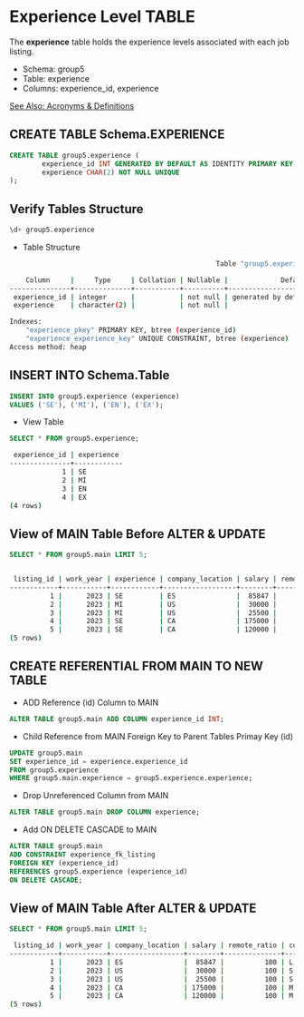 # Experience Level TABLE

The **experience** table holds the experience levels associated with each job listing.

- Schema: group5
- Table: experience
- Columns: experience_id, experience

[See Also: Acronyms & Definitions](../definitions/TABLE_OF_DEFINITIONS.md)

## CREATE TABLE Schema.EXPERIENCE

```sql
CREATE TABLE group5.experience (
		experience_id INT GENERATED BY DEFAULT AS IDENTITY PRIMARY KEY,
		experience CHAR(2) NOT NULL UNIQUE
);
```

## Verify Tables Structure

```sql
\d+ group5.experience
```

- Table Structure

```bash
                                                   Table "group5.experience"

    Column     |     Type     | Collation | Nullable |             Default              | Storage  | Stats target | Description
---------------+--------------+-----------+----------+----------------------------------+----------+--------------+-------------
 experience_id | integer      |           | not null | generated by default as identity | plain    |              |
 experience    | character(2) |           | not null |                                  | extended |              |

Indexes:
    "experience_pkey" PRIMARY KEY, btree (experience_id)
    "experience_experience_key" UNIQUE CONSTRAINT, btree (experience)
Access method: heap
```

## INSERT INTO Schema.Table

```sql
INSERT INTO group5.experience (experience)
VALUES ('SE'), ('MI'), ('EN'), ('EX');
```

- View Table

```sql
SELECT * FROM group5.experience;
```

```bash
 experience_id | experience
---------------+------------
             1 | SE
             2 | MI
             3 | EN
             4 | EX
(4 rows)
```

## View of MAIN Table Before ALTER & UPDATE

```sql
SELECT * FROM group5.main LIMIT 5;
```

```bash

 listing_id | work_year | experience | company_location | salary | remote_ratio | company_size | employee_residence |        job_title         | employment_type
------------+-----------+------------+------------------+--------+--------------+--------------+--------------------+--------------------------+-----------------
          1 |      2023 | SE         | ES               |  85847 |          100 | L            | ES                 | Principal Data Scientist | FT
          2 |      2023 | MI         | US               |  30000 |          100 | S            | US                 | ML Engineer              | CT
          3 |      2023 | MI         | US               |  25500 |          100 | S            | US                 | ML Engineer              | CT
          4 |      2023 | SE         | CA               | 175000 |          100 | M            | CA                 | Data Scientist           | FT
          5 |      2023 | SE         | CA               | 120000 |          100 | M            | CA                 | Data Scientist           | FT
(5 rows)
```

## CREATE REFERENTIAL FROM MAIN TO NEW TABLE

- ADD Reference (id) Column to MAIN

```sql
ALTER TABLE group5.main ADD COLUMN experience_id INT;
```

- Child Reference from MAIN Foreign Key to Parent Tables Primay Key (id)

```sql
UPDATE group5.main
SET experience_id = experience.experience_id
FROM group5.experience
WHERE group5.main.experience = group5.experience.experience;
```

- Drop Unreferenced Column from MAIN

```sql
ALTER TABLE group5.main DROP COLUMN experience;
```

- Add ON DELETE CASCADE to MAIN

```sql
ALTER TABLE group5.main
ADD CONSTRAINT experience_fk_listing
FOREIGN KEY (experience_id)
REFERENCES group5.experience (experience_id)
ON DELETE CASCADE;
```

## View of MAIN Table After ALTER & UPDATE

```sql
SELECT * FROM group5.main LIMIT 5;
```

```bash
 listing_id | work_year | company_location | salary | remote_ratio | company_size | employee_residence |        job_title         | employment_type | experience_id
------------+-----------+------------------+--------+--------------+--------------+--------------------+--------------------------+-----------------+---------------
          1 |      2023 | ES               |  85847 |          100 | L            | ES                 | Principal Data Scientist | FT              |             1
          2 |      2023 | US               |  30000 |          100 | S            | US                 | ML Engineer              | CT              |             2
          3 |      2023 | US               |  25500 |          100 | S            | US                 | ML Engineer              | CT              |             2
          4 |      2023 | CA               | 175000 |          100 | M            | CA                 | Data Scientist           | FT              |             1
          5 |      2023 | CA               | 120000 |          100 | M            | CA                 | Data Scientist           | FT              |             1
(5 rows)
```

